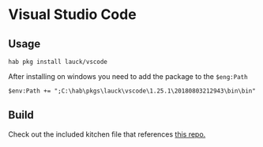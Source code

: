 # Visual Studio Code


## Usage

`hab pkg install lauck/vscode`

After installing on windows you need to add the package to the `$eng:Path`

`$env:Path += ";C:\hab\pkgs\lauck\vscode\1.25.1\20180803212943\bin\bin"`

## Build

Check out the included kitchen file that references [this repo.](https://github.com/stephenlauck/windows-habitat-no-docker)

